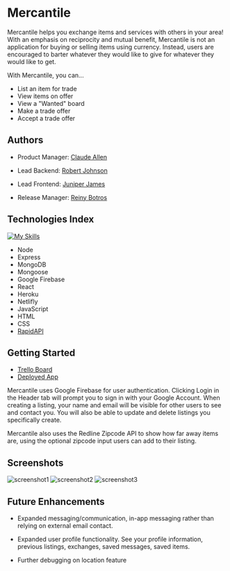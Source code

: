 # Mercantile

Mercantile helps you exchange items and services with others in your area! With an emphasis on reciprocity and mutual benefit, Mercantile is not an application for buying or selling items using currency. Instead, users are encouraged to barter whatever they would like to give for whatever they would like to get.

With Mercantile, you can...

* List an item for trade
* View items on offer
* View a "Wanted" board
* Make a trade offer
* Accept a trade offer

## Authors
* Product Manager: [Claude Allen](https://github.com/7gsclaude)

* Lead Backend: [Robert Johnson](https://github.com/robjawn)

* Lead Frontend: [Juniper James](https://github.com/sailor-june)

* Release Manager: [Reiny Botros](https://github.com/reinybo)

## Technologies Index
[![My Skills](https://skillicons.dev/icons?i=nodejs,express,mongodb,react,firebase,heroku,netlify,js,html,css,rapidapi)](https://skillicons.dev)
* Node
* Express
* MongoDB
* Mongoose
* Google Firebase
* React
* Heroku
* Netlifly
* JavaScript
* HTML
* CSS 
* [RapidAPI](https://rapidapi.com/redline/api/redline-zipcode)

## Getting Started
* [Trello Board](https://trello.com/b/ABZdINhH/project-3-brtrr)
* [Deployed App](https://63cd8025070e4e6b1dedd108--sparkly-begonia-673b71.netlify.app/)

Mercantile uses Google Firebase for user authentication. Clicking Login in the Header tab will prompt you to sign in with your Google Account. When creating a listing, your name and email will be visible for other users to see and contact you. You will also be able to update and delete listings you specifically create. 

Mercantile also uses the Redline Zipcode API to show how far away items are, using the optional zipcode input users can add to their listing. 

## Screenshots
![screenshot1](https://i.imgur.com/jBBQ1lb.jpg)
![screenshot2](https://i.imgur.com/qUl29P2.jpg)
![screenshot3](https://i.imgur.com/1M0Jwva.jpg)

## Future Enhancements
* Expanded messaging/communication, in-app messaging rather than relying on external email contact. 

* Expanded user profile functionality. See your profile information, previous listings, exchanges, saved messages, saved items. 

* Further debugging on location feature

